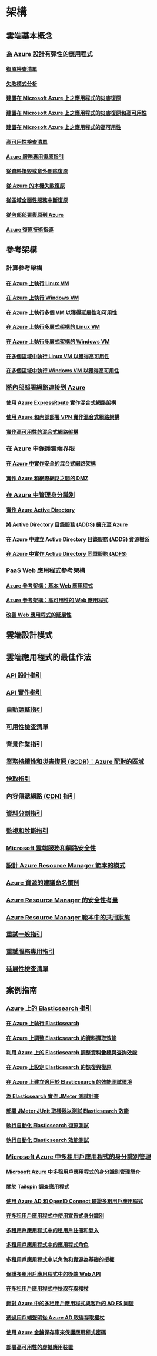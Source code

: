 # 架構

## 雲端基本概念

### [為 Azure 設計有彈性的應用程式](guidance-resiliency-overview.md)
#### [復原檢查清單](guidance-resiliency-checklist.md)
#### [失敗模式分析](guidance-resiliency-failure-mode-analysis.md)

#### [建置在 Microsoft Azure 上之應用程式的災害復原](..\resiliency\resiliency-disaster-recovery-azure-applications.md)
#### [建置在 Microsoft Azure 上之應用程式的災害復原和高可用性](..\resiliency\resiliency-disaster-recovery-high-availability-azure-applications.md)
#### [建置在 Microsoft Azure 上之應用程式的高可用性](..\resiliency\resiliency-high-availability-azure-applications.md)
#### [高可用性檢查清單](..\resiliency\resiliency-high-availability-checklist.md)
#### [Azure 服務專用復原指引](..\resiliency\resiliency-service-guidance-index.md)
#### [從資料損毀或意外刪除復原](..\resiliency\resiliency-technical-guidance-recovery-data-corruption.md)
#### [從 Azure 的本機失敗復原](..\resiliency\resiliency-technical-guidance-recovery-local-failures.md)
#### [從區域全面性服務中斷復原](..\resiliency\resiliency-technical-guidance-recovery-loss-azure-region.md)
#### [從內部部署復原到 Azure](..\resiliency\resiliency-technical-guidance-recovery-on-premises-azure.md)
#### [Azure 復原技術指導](..\resiliency\resiliency-technical-guidance.md)


## 參考架構

### 計算參考架構
#### [在 Azure 上執行 Linux VM](guidance-compute-single-vm-linux.md)
#### [在 Azure 上執行 Windows VM](guidance-compute-single-vm.md)
#### [在 Azure 上執行多個 VM 以獲得延展性和可用性](guidance-compute-multi-vm.md)
#### [在 Azure 上執行多層式架構的 Linux VM](guidance-compute-n-tier-vm-linux.md)
#### [在 Azure 上執行多層式架構的 Windows VM](guidance-compute-n-tier-vm.md)
#### [在多個區域中執行 Linux VM 以獲得高可用性](guidance-compute-multiple-datacenters-linux.md)
#### [在多個區域中執行 Windows VM 以獲得高可用性](guidance-compute-multiple-datacenters.md)

### [將內部部署網路連接到 Azure](guidance-connecting-your-on-premises-network-to-azure.md)
#### [使用 Azure ExpressRoute 實作混合式網路架構](guidance-hybrid-network-expressroute.md)
#### [使用 Azure 和內部部署 VPN 實作混合式網路架構](guidance-hybrid-network-vpn.md)
#### [實作高可用性的混合式網路架構](guidance-hybrid-network-expressroute-vpn-failover.md)

### 在 Azure 中保護雲端界限
#### [在 Azure 中實作安全的混合式網路架構](guidance-iaas-ra-secure-vnet-hybrid.md)
#### [實作 Azure 和網際網路之間的 DMZ](guidance-iaas-ra-secure-vnet-dmz.md)

### [在 Azure 中管理身分識別](guidance-ra-identity.md)
#### [實作 Azure Active Directory](guidance-identity-aad.md)
#### [將 Active Directory 目錄服務 (ADDS) 擴充至 Azure](guidance-identity-adds-extend-domain.md)
#### [在 Azure 中建立 Active Directory 目錄服務 (ADDS) 資源樹系](guidance-identity-adds-resource-forest.md)
#### [在 Azure 中實作 Active Directory 同盟服務 (ADFS)](guidance-identity-adfs.md)

### PaaS Web 應用程式參考架構
#### [Azure 參考架構︰基本 Web 應用程式](guidance-web-apps-basic.md)
#### [Azure 參考架構︰高可用性的 Web 應用程式](guidance-web-apps-multi-region.md)
#### [改善 Web 應用程式的延展性](guidance-web-apps-scalability.md)


## 雲端設計模式

## 雲端應用程式的最佳作法

### [API 設計指引](..\best-practices-api-design.md)
### [API 實作指引](..\best-practices-api-implementation.md)
### [自動調整指引](..\best-practices-auto-scaling.md)
### [可用性檢查清單](..\best-practices-availability-checklist.md)
### [背景作業指引](..\best-practices-background-jobs.md)
### [業務持續性和災害復原 (BCDR)：Azure 配對的區域](..\best-practices-availability-paired-regions.md)
### [快取指引](..\best-practices-caching.md)
### [內容傳遞網路 (CDN) 指引](..\best-practices-cdn.md)
### [資料分割指引](..\best-practices-data-partitioning.md)
### [監視和診斷指引](..\best-practices-monitoring.md)
### [Microsoft 雲端服務和網路安全性](..\best-practices-network-security.md)
### [設計 Azure Resource Manager 範本的模式](..\best-practices-resource-manager-design-templates.md)
### [Azure 資源的建議命名慣例](guidance-naming-conventions.md)
### [Azure Resource Manager 的安全性考量](..\best-practices-resource-manager-security.md)
### [Azure Resource Manager 範本中的共用狀態](..\best-practices-resource-manager-state.md)
### [重試一般指引](..\best-practices-retry-general.md)
### [重試服務專用指引](..\best-practices-retry-service-specific.md)
### [延展性檢查清單](..\best-practices-scalability-checklist.md)


## 案例指南

### [Azure 上的 Elasticsearch 指引](guidance-elasticsearch.md)
#### [在 Azure 上執行 Elasticsearch](guidance-elasticsearch-running-on-azure.md)
#### [在 Azure 上調整 Elasticsearch 的資料擷取效能](guidance-elasticsearch-tuning-data-ingestion-performance.md)
#### [利用 Azure 上的 Elasticsearch 調整資料彙總與查詢效能](guidance-elasticsearch-tuning-data-aggregation-and-query-performance.md)
#### [在 Azure 上設定 Elasticsearch 的恢復與復原](guidance-elasticsearch-configuring-resilience-and-recovery.md)
#### [在 Azure 上建立適用於 Elasticsearch 的效能測試環境](guidance-elasticsearch-creating-performance-testing-environment.md)
#### [為 Elasticsearch 實作 JMeter 測試計畫](guidance-elasticsearch-implementing-jmeter-test-plan.md)
#### [部署 JMeter JUnit 取樣器以測試 Elasticsearch 效能](guidance-elasticsearch-deploying-jmeter-junit-sampler.md)
#### [執行自動化 Elasticsearch 復原測試](guidance-elasticsearch-running-automated-resilience-tests.md)
#### [執行自動化 Elasticsearch 效能測試](guidance-elasticsearch-running-automated-performance-tests.md)

### [Microsoft Azure 中多租用戶應用程式的身分識別管理](guidance-multitenant-identity.md)
#### [Microsoft Azure 中多租用戶應用程式的身分識別管理簡介](guidance-multitenant-identity-intro.md)
#### [關於 Tailspin 調查應用程式](guidance-multitenant-identity-tailspin.md)
#### [使用 Azure AD 和 OpenID Connect 驗證多租用戶應用程式](guidance-multitenant-identity-authenticate.md)
#### [在多租用戶應用程式中使用宣告式身分識別](guidance-multitenant-identity-claims.md)
#### [多租用戶應用程式中的租用戶註冊和登入](guidance-multitenant-identity-signup.md)
#### [多租用戶應用程式中的應用程式角色](guidance-multitenant-identity-app-roles.md)
#### [多租用戶應用程式中以角色和資源為基礎的授權](guidance-multitenant-identity-authorize.md)
#### [保護多租用戶應用程式中的後端 Web API](guidance-multitenant-identity-web-api.md)
#### [在多租用戶應用程式中快取存取權杖](guidance-multitenant-identity-token-cache.md)
#### [針對 Azure 中的多租用戶應用程式與客戶的 AD FS 同盟](guidance-multitenant-identity-adfs.md)
#### [透過用戶端聲明從 Azure AD 取得存取權杖](guidance-multitenant-identity-client-assertion.md)
#### [使用 Azure 金鑰保存庫來保護應用程式密碼](guidance-multitenant-identity-keyvault.md)

#### [部署高可用性的虛擬應用裝置](guidance-nva-ha.md)


<!--HONumber=Nov16_HO2-->


